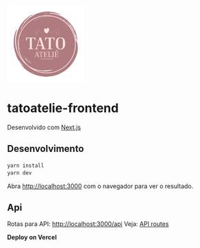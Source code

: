 <p><img src="./docs/images/logo-face.png" width="180" height="180"/></p>

# tatoatelie-frontend

Desenvolvido com [Next.js](https://nextjs.org/)

## Desenvolvimento

```bash
yarn install
yarn dev
```

Abra [http://localhost:3000](http://localhost:3000) com o navegador para ver o resultado.

## Api
Rotas para API: [http://localhost:3000/api](http://localhost:3000/api)
 Veja: [API routes](https://nextjs.org/docs/api-routes/introduction)

**Deploy on Vercel**
